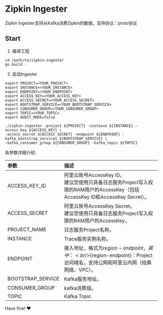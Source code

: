 # Zipkin Ingester

Zipkin Ingester支持从Kafka消费Zipkin的数据，支持协议：proto协议

## Start

1. 编译工程

```shell
cd /path/to/zipkin-ingester
go build .
```

2. 启动Ingester

```shell
export PROJECT=<YOUR_PROJECT>
export INSTANCE=<YOUR_INSTANCE>
export ENDPOINT=<YOUR_ENDPOINT>
export ACCESS_KEY=<YOUR_ACCESS_KEY>
export ACCESS_SECRET=<YOUR_ACCESS_SECRET>
export BOOTSTRAP_SERVICE=<YOUR_BOOTSTRAP_SERVICE>
export CONSUMER_GROUP=<YOUR_CONSUMER_GROUP>
export TOPIC=<YOUR_TOPIC>
export AUDIT_MODE=false

./zipkin-ingester -project ${PROJECT} -instance ${INSTANCE} -access_key ${ACCESS_KEY} \
-access_secret ${ACCESS_SECRET} -endpoint ${ENDPOINT} -kafka_bootstrap_services ${BOOTSTRAP_SERVICE} \
-kafka_consumer_group ${CONSUMER_GROUP} -kafka_topic ${TOPIC}
```

各参数详细介绍:

|参数|描述|
|:---|:---|
|ACCESS_KEY_ID| 阿里云账号AccessKey ID。<br/>建议您使用只具备日志服务Project写入权限的RAM用户的AccessKey（包括AccessKey ID和AccessKey Secret）。|
|ACCESS_SECRET| 阿里云账号AccessKey Secret。<br/>建议您使用只具备日志服务Project写入权限的RAM用户的AccessKey。|
|PROJECT_NAME|日志服务Project名称。 |
|INSTANCE|Trace服务实例名称。 |
|ENDPOINT|接入地址，格式为${region-endpoint}，其中：<br/>${region-endpoint}：Project访问域名，支持公网和阿里云内网（经典网络、VPC）。 |
|BOOTSTRAP_SERVICE|Kafka服务地址。 |
|CONSUMER_GROUP|kafka消费组。 |
|TOPIC| Kafka Topic |

Have fine! :heart:


